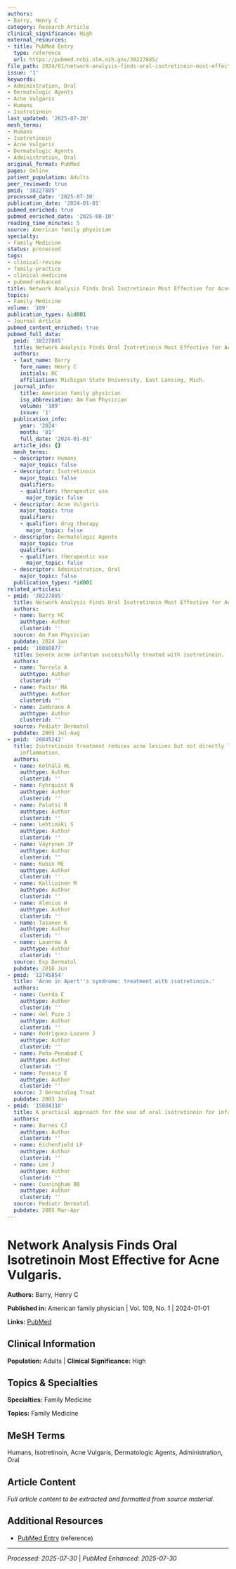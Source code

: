 ```yaml
---
authors:
- Barry, Henry C
category: Research Article
clinical_significance: High
external_resources:
- title: PubMed Entry
  type: reference
  url: https://pubmed.ncbi.nlm.nih.gov/38227885/
file_path: 2024/01/network-analysis-finds-oral-isotretinoin-most-effective-for.md
issue: '1'
keywords:
- Administration, Oral
- Dermatologic Agents
- Acne Vulgaris
- Humans
- Isotretinoin
last_updated: '2025-07-30'
mesh_terms:
- Humans
- Isotretinoin
- Acne Vulgaris
- Dermatologic Agents
- Administration, Oral
original_format: PubMed
pages: Online
patient_population: Adults
peer_reviewed: true
pmid: '38227885'
processed_date: '2025-07-30'
publication_date: '2024-01-01'
pubmed_enriched: true
pubmed_enriched_date: '2025-08-10'
reading_time_minutes: 5
source: American family physician
specialty:
- Family Medicine
status: processed
tags:
- clinical-review
- family-practice
- clinical-medicine
- pubmed-enhanced
title: Network Analysis Finds Oral Isotretinoin Most Effective for Acne Vulgaris.
topics:
- Family Medicine
volume: '109'
publication_types: &id001
- Journal Article
pubmed_content_enriched: true
pubmed_full_data:
  pmid: '38227885'
  title: Network Analysis Finds Oral Isotretinoin Most Effective for Acne Vulgaris.
  authors:
  - last_name: Barry
    fore_name: Henry C
    initials: HC
    affiliation: Michigan State University, East Lansing, Mich.
  journal_info:
    title: American family physician
    iso_abbreviation: Am Fam Physician
    volume: '109'
    issue: '1'
  publication_info:
    year: '2024'
    month: '01'
    full_date: '2024-01-01'
  article_ids: {}
  mesh_terms:
  - descriptor: Humans
    major_topic: false
  - descriptor: Isotretinoin
    major_topic: false
    qualifiers:
    - qualifier: therapeutic use
      major_topic: false
  - descriptor: Acne Vulgaris
    major_topic: true
    qualifiers:
    - qualifier: drug therapy
      major_topic: false
  - descriptor: Dermatologic Agents
    major_topic: true
    qualifiers:
    - qualifier: therapeutic use
      major_topic: false
  - descriptor: Administration, Oral
    major_topic: false
  publication_types: *id001
related_articles:
- pmid: '38227885'
  title: Network Analysis Finds Oral Isotretinoin Most Effective for Acne Vulgaris.
  authors:
  - name: Barry HC
    authtype: Author
    clusterid: ''
  source: Am Fam Physician
  pubdate: 2024 Jan
- pmid: '16060877'
  title: Severe acne infantum successfully treated with isotretinoin.
  authors:
  - name: Torrelo A
    authtype: Author
    clusterid: ''
  - name: Pastor MA
    authtype: Author
    clusterid: ''
  - name: Zambrano A
    authtype: Author
    clusterid: ''
  source: Pediatr Dermatol
  pubdate: 2005 Jul-Aug
- pmid: '26845242'
  title: Isotretinoin treatment reduces acne lesions but not directly lesional acne
    inflammation.
  authors:
  - name: Kelhälä HL
    authtype: Author
    clusterid: ''
  - name: Fyhrquist N
    authtype: Author
    clusterid: ''
  - name: Palatsi R
    authtype: Author
    clusterid: ''
  - name: Lehtimäki S
    authtype: Author
    clusterid: ''
  - name: Väyrynen JP
    authtype: Author
    clusterid: ''
  - name: Kubin ME
    authtype: Author
    clusterid: ''
  - name: Kallioinen M
    authtype: Author
    clusterid: ''
  - name: Alenius H
    authtype: Author
    clusterid: ''
  - name: Tasanen K
    authtype: Author
    clusterid: ''
  - name: Lauerma A
    authtype: Author
    clusterid: ''
  source: Exp Dermatol
  pubdate: 2016 Jun
- pmid: '12745854'
  title: 'Acne in Apert''s syndrome: treatment with isotretinoin.'
  authors:
  - name: Cuerda E
    authtype: Author
    clusterid: ''
  - name: del Pozo J
    authtype: Author
    clusterid: ''
  - name: Rodrìguez-Lozano J
    authtype: Author
    clusterid: ''
  - name: Peña-Penabad C
    authtype: Author
    clusterid: ''
  - name: Fonseca E
    authtype: Author
    clusterid: ''
  source: J Dermatolog Treat
  pubdate: 2003 Jan
- pmid: '15804310'
  title: A practical approach for the use of oral isotretinoin for infantile acne.
  authors:
  - name: Barnes CJ
    authtype: Author
    clusterid: ''
  - name: Eichenfield LF
    authtype: Author
    clusterid: ''
  - name: Lee J
    authtype: Author
    clusterid: ''
  - name: Cunningham BB
    authtype: Author
    clusterid: ''
  source: Pediatr Dermatol
  pubdate: 2005 Mar-Apr
---
```


# Network Analysis Finds Oral Isotretinoin Most Effective for Acne Vulgaris.

**Authors:** Barry, Henry C

**Published in:** American family physician | Vol. 109, No. 1 | 2024-01-01

**Links:** [PubMed](https://pubmed.ncbi.nlm.nih.gov/38227885/)

## Clinical Information

**Population:** Adults | **Clinical Significance:** High

## Topics & Specialties

**Specialties:** Family Medicine

**Topics:** Family Medicine

## MeSH Terms

Humans, Isotretinoin, Acne Vulgaris, Dermatologic Agents, Administration, Oral

## Article Content

*Full article content to be extracted and formatted from source material.*

## Additional Resources

- [PubMed Entry](https://pubmed.ncbi.nlm.nih.gov/38227885/) (reference)

---

*Processed: 2025-07-30* | *PubMed Enhanced: 2025-07-30*
